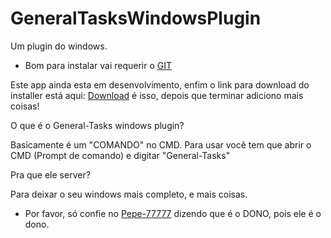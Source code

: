 # GeneralTasksWindowsPlugin
Um plugin do windows.

- Bom para instalar vai requerir o [GIT](https://git-scm.com/downloads)

Este app ainda esta em desenvolvimento, enfim o link para download do installer está aqui: [Download](https://github.com/Pepe-77777/GeneralTasksWindowsPlugin/releases/download/Installer/WindowsPlugin-Installer.bat) é isso, depois que terminar adiciono mais coisas!

O que é o General-Tasks windows plugin?

Basicamente é um "COMANDO" no CMD.
Para usar você tem que abrir o CMD (Prompt de comando) e digitar "General-Tasks"

Pra que ele server?

Para deixar o seu windows mais completo, e mais coisas.

- Por favor, só confie no [Pepe-77777](https://github.com/Pepe-77777) dizendo que é o DONO, pois ele é o dono.
